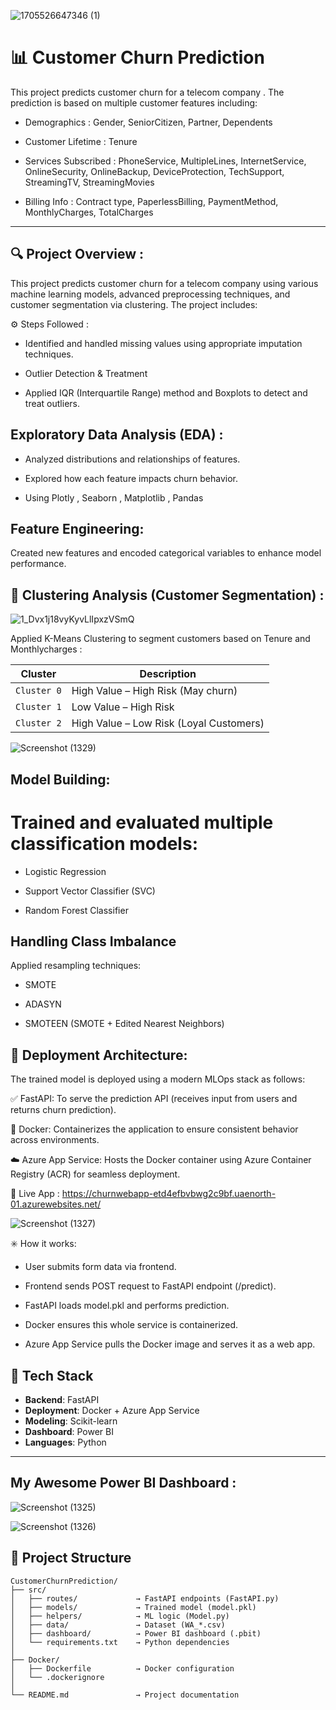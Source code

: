 
![1705526647346 (1)](https://github.com/user-attachments/assets/1eb8cf32-7f33-478c-8130-d380f3c3149c)


# 📊 Customer Churn Prediction  


This project predicts customer churn for a telecom company . The prediction is based on multiple customer features including:

- Demographics : Gender, SeniorCitizen, Partner, Dependents

- Customer Lifetime : Tenure

- Services Subscribed : PhoneService, MultipleLines, InternetService, OnlineSecurity, OnlineBackup, DeviceProtection, TechSupport, StreamingTV, StreamingMovies

- Billing Info : Contract type, PaperlessBilling, PaymentMethod, MonthlyCharges, TotalCharges


---
## 🔍 Project Overview :

This project predicts customer churn for a telecom company using various machine learning models, advanced preprocessing techniques, and customer segmentation via clustering. The project includes:
    
⚙️ Steps Followed :

- Identified and handled missing values using appropriate imputation techniques.

- Outlier Detection & Treatment

- Applied IQR (Interquartile Range) method and Boxplots to detect and treat outliers.

## Exploratory Data Analysis (EDA) :

- Analyzed distributions and relationships of features.

- Explored how each feature impacts churn behavior.

- Using Plotly , Seaborn , Matplotlib , Pandas 

## Feature Engineering:

Created new features and encoded categorical variables to enhance model performance.


## 🔗 Clustering Analysis (Customer Segmentation) :

![1_Dvx1j18vyKyvLlIpxzVSmQ](https://github.com/user-attachments/assets/1beb5d96-8ee8-4782-a00d-324a6b4c7d8f)


Applied K-Means Clustering to segment customers based on Tenure and Monthlycharges :

| Cluster     | Description                             |
| ----------- | --------------------------------------- |
| `Cluster 0` | High Value – High Risk (May churn)      |
| `Cluster 1` | Low Value – High Risk                   |
| `Cluster 2` | High Value – Low Risk (Loyal Customers) |


![Screenshot (1329)](https://github.com/user-attachments/assets/39e86651-5d67-47f1-b0bb-4974d4320fa9)


## Model Building:

# Trained and evaluated multiple classification models:

- Logistic Regression

- Support Vector Classifier (SVC)

- Random Forest Classifier


## Handling Class Imbalance

Applied resampling techniques:

- SMOTE

- ADASYN

- SMOTEEN (SMOTE + Edited Nearest Neighbors)


## 🚀 Deployment Architecture:

The trained model is deployed using a modern MLOps stack as follows:

✅ FastAPI: To serve the prediction API (receives input from users and returns churn prediction).

🐳 Docker: Containerizes the application to ensure consistent behavior across environments.

☁️ Azure App Service: Hosts the Docker container using Azure Container Registry (ACR) for seamless deployment.

🚀 Live App : https://churnwebapp-etd4efbvbwg2c9bf.uaenorth-01.azurewebsites.net/

![Screenshot (1327)](https://github.com/user-attachments/assets/79b839e7-a231-4aea-a16c-7cd657354f7c)


✳️ How it works:

- User submits form data via frontend.

- Frontend sends POST request to FastAPI endpoint (/predict).

- FastAPI loads model.pkl and performs prediction.

- Docker ensures this whole service is containerized.

- Azure App Service pulls the Docker image and serves it as a web app.


## 🔧 Tech Stack

- **Backend**: FastAPI  
- **Deployment**: Docker + Azure App Service  
- **Modeling**: Scikit-learn  
- **Dashboard**: Power BI  
- **Languages**: Python  

---


## My Awesome Power BI Dashboard  :

![Screenshot (1325)](https://github.com/user-attachments/assets/5cd65631-69f3-451d-b696-d2197fb25704)


![Screenshot (1326)](https://github.com/user-attachments/assets/a466ce65-aae4-4eed-a532-67a6336c7c87)





## 📁 Project Structure

```plaintext
CustomerChurnPrediction/
├── src/
│   ├── routes/             → FastAPI endpoints (FastAPI.py)
│   ├── models/             → Trained model (model.pkl)
│   ├── helpers/            → ML logic (Model.py)
│   ├── data/               → Dataset (WA_*.csv)
│   ├── dashboard/          → Power BI dashboard (.pbit)
│   └── requirements.txt    → Python dependencies
│
├── Docker/
│   ├── Dockerfile          → Docker configuration
│   └── .dockerignore
│
└── README.md               → Project documentation

